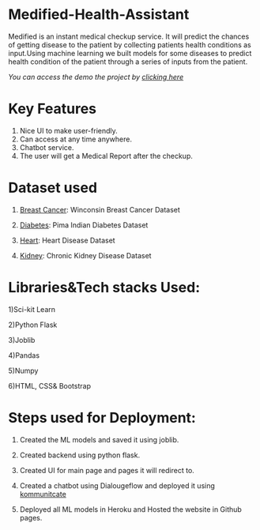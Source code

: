 # Medified-Health-Assistant
Medified is an instant medical checkup service. It will predict the chances of getting disease to the patient by collecting patients health conditions as input.Using machine learning we built models for some diseases to predict health condition of the patient through a series of inputs from the patient.

*You can access the demo the project by [clicking here](https://hashirpm.github.io/dscwow-medified/)*

# Key Features
1) Nice UI to make user-friendly.
2) Can access at any time anywhere.
3) Chatbot service.
4) The user will get a Medical Report after the checkup.

# Dataset used
1) [Breast Cancer](https://www.kaggle.com/uciml/breast-cancer-wisconsin-data): Winconsin Breast Cancer Dataset

2) [Diabetes](https://www.kaggle.com/uciml/pima-indians-diabetes-database): Pima Indian Diabetes Dataset

3) [Heart](https://www.kaggle.com/ronitf/heart-disease-uci): Heart Disease Dataset

4) [Kidney](https://www.kaggle.com/mansoordaku/ckdisease): Chronic Kidney Disease Dataset


# Libraries&Tech stacks Used:
1)Sci-kit Learn

2)Python Flask

3)Joblib

4)Pandas

5)Numpy

6)HTML, CSS& Bootstrap

# Steps used for Deployment:
1) Created the ML models and saved it using joblib.

2) Created backend using python flask.

3) Created UI for main page and pages it will redirect to.

5) Created a chatbot using Dialougeflow and deployed it using [kommunitcate](https://www.kommunicate.io/product/dialogflow-integration)

5) Deployed all ML models in Heroku and Hosted the website in Github pages.
